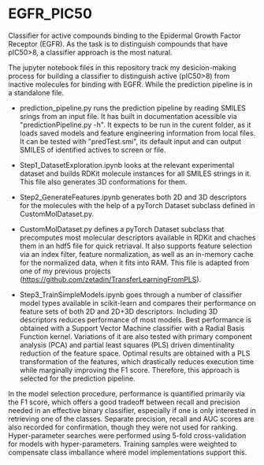 # EGFR_PIC50
Classifier for active compounds binding to the Epidermal Growth Factor Receptor (EGFR).
As the task is to distinguish compounds that have pIC50>8, a classifier approach
is the most natural.

The jupyter notebook files in this repository track my desicion-making process
for building a classifier to distinguish active (pIC50>8) from inactive molecules
for binding with EGFR. While the prediction pipeline is in a standalone file.

- prediction_pipeline.py runs the prediction pipeline by reading SMILES srings from
an input file. It has built in documentation acessible via "predictionPipeline.py -h".
It expects to be run in the curent folder, as it loads saved models and feature
engineering information from local files. It can be tested with "predTest.smi",
its default input and can output SMILES of identified actives to screen or file.

- Step1_DatasetExploration.ipynb looks at the relevant experimental dataset and
builds RDKit molecule instances for all SMILES strings in it. This file also
generates 3D conformations for them.

- Step2_GenerateFeatures.ipynb generates both 2D and 3D descriptors for the molecules
with the help of a pyTorch Dataset subclass defined in CustomMolDataset.py.

- CustomMolDataset.py defines a pyTorch Dataset subclass that precomputes most molecular
descriptors available in RDKit and chaches them in an hdf5 file for quick retriaval.
It also supports feature selection via an index filter, feature normalization,
as well as an in-memory cache for the normalized data, when it fits into RAM.
This file is adapted from one of my previous projects (https://github.com/zetadin/TransferLearningFromPLS).

- Step3_TrainSimpleModels.ipynb goes through a number of classifier model types available in
scikit-learn and compares their performance on feature sets of both 2D and 2D+3D descriptors.
Including 3D descriptors reduces performance of most models. Best performance is obtained with
a Support Vector Machine classifier with a Radial Basis Function kernel.
Variations of it are also tested with primary component analysis (PCA) and
partial least squares (PLS) driven dimentinality reduction of the feature space.
Optimal results are obtained with a PLS transformation of the features,
which drastically reduces execution time while marginally improving the F1 score.
Therefore, this approach is selected for the prediction pipeline.

In the model selection procedure, performance is quantified primarily via the F1 score,
which offers a good tradeoff between recall and precision needed in an effective binary classifier,
especially if one is only interested in retrieving one of the classes.
Separate precision, recall and AUC scores are also recorded for confirmation,
though they were not used for ranking.
Hyper-parameter searches were performed using 5-fold cross-validation for models with
hyper-parameters. Training samples were weighted to compensate class imballance where model
implementations support this.


